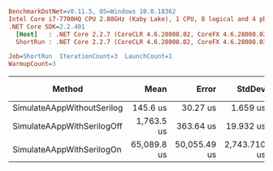 ``` ini

BenchmarkDotNet=v0.11.5, OS=Windows 10.0.18362
Intel Core i7-7700HQ CPU 2.80GHz (Kaby Lake), 1 CPU, 8 logical and 4 physical cores
.NET Core SDK=2.2.401
  [Host]   : .NET Core 2.2.7 (CoreCLR 4.6.28008.02, CoreFX 4.6.28008.03), 64bit RyuJIT
  ShortRun : .NET Core 2.2.7 (CoreCLR 4.6.28008.02, CoreFX 4.6.28008.03), 64bit RyuJIT

Job=ShortRun  IterationCount=3  LaunchCount=1  
WarmupCount=3  

```
|                     Method |        Mean |        Error |       StdDev |  Ratio | RatioSD |      Gen 0 | Gen 1 | Gen 2 |   Allocated |
|--------------------------- |------------:|-------------:|-------------:|-------:|--------:|-----------:|------:|------:|------------:|
| SimulateAAppWithoutSerilog |    145.6 us |     30.27 us |     1.659 us |   1.00 |    0.00 |    12.4512 |     - |     - |    39.16 KB |
| SimulateAAppWithSerilogOff |  1,763.5 us |    363.64 us |    19.932 us |  12.11 |    0.22 |   880.8594 |     - |     - |  2710.91 KB |
|  SimulateAAppWithSerilogOn | 65,089.8 us | 50,055.49 us | 2,743.710 us | 447.05 |   16.49 | 15500.0000 |     - |     - | 47702.96 KB |
